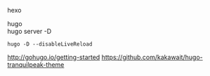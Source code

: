 hexo

hugo  
hugo server -D 

```
hugo -D --disableLiveReload
```

http://gohugo.io/getting-started
https://github.com/kakawait/hugo-tranquilpeak-theme